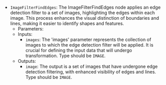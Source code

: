 - `ImageFilterFindEdges`: The ImageFilterFindEdges node applies an edge detection filter to a set of images, highlighting the edges within each image. This process enhances the visual distinction of boundaries and lines, making it easier to identify shapes and features.
    - Parameters:
    - Inputs:
        - `images`: The 'images' parameter represents the collection of images to which the edge detection filter will be applied. It is crucial for defining the input data that will undergo transformation. Type should be `IMAGE`.
    - Outputs:
        - `image`: The output is a set of images that have undergone edge detection filtering, with enhanced visibility of edges and lines. Type should be `IMAGE`.
